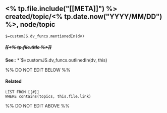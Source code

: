 <% tp.file.include("[[META]]") %> created/topic/<% tp.date.now("YYYY/MM/DD") %>, node/topic
---
`$=customJS.dv_funcs.mentionedIn(dv)`

##### <s class="topic-title">[[<% tp.file.title %>]]</s>


**See**::
*`$=customJS.dv_funcs.outlinedIn(dv, this)

%% DO NOT EDIT BELOW %%

#### Related 

```dataview
LIST FROM [[#]]
WHERE contains(topics, this.file.link)
```
%% DO NOT EDIT ABOVE %%
